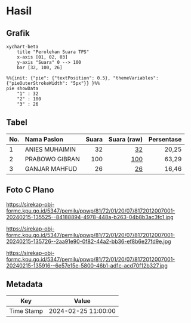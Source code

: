 # Hasil

## Grafik

```mermaid
xychart-beta
    title "Perolehan Suara TPS"
    x-axis [01, 02, 03]
    y-axis "Suara" 0 --> 100
    bar [32, 100, 26]
```

```mermaid
%%{init: {"pie": {"textPosition": 0.5}, "themeVariables": {"pieOuterStrokeWidth": "5px"}} }%%
pie showData
    "1" : 32
    "2" : 100
    "3" : 26
```

## Tabel

| No. | Nama Paslon    | Suara | Suara (raw) | Persentase |
|:--- |:-------------- | -----:| -----------:| ----------:|
| 1   | ANIES MUHAIMIN | 32    | [32][p-1]   | 20,25      |
| 2   | PRABOWO GIBRAN | 100   | [100][p-2]  | 63,29      |
| 3   | GANJAR MAHFUD  | 26    | [26][p-3]   | 16,46      |


[p-1]: https://github.com/gigit-pemilu/pemilu-2024-81-maluku/blob/main/pilpres/hitung-suara/sub/81-maluku/sub/72-kota-tual/sub/01-pulau-dullah-utara/sub/2007-ohoitel/sub/001-tps/sub/paslon-1.txt
[p-2]: https://github.com/gigit-pemilu/pemilu-2024-81-maluku/blob/main/pilpres/hitung-suara/sub/81-maluku/sub/72-kota-tual/sub/01-pulau-dullah-utara/sub/2007-ohoitel/sub/001-tps/sub/paslon-2.txt
[p-3]: https://github.com/gigit-pemilu/pemilu-2024-81-maluku/blob/main/pilpres/hitung-suara/sub/81-maluku/sub/72-kota-tual/sub/01-pulau-dullah-utara/sub/2007-ohoitel/sub/001-tps/sub/paslon-3.txt

## Foto C Plano

https://sirekap-obj-formc.kpu.go.id/5347/pemilu/ppwp/81/72/01/20/07/8172012007001-20240215-135525--84188894-4978-448a-b263-04b8b3ac3fc1.jpg

https://sirekap-obj-formc.kpu.go.id/5347/pemilu/ppwp/81/72/01/20/07/8172012007001-20240215-135726--2aa91e90-0f82-44a2-bb36-ef8b6e27fd9e.jpg

https://sirekap-obj-formc.kpu.go.id/5347/pemilu/ppwp/81/72/01/20/07/8172012007001-20240215-135916--6e57e15e-5800-46b1-ad1c-acd70f12b327.jpg


## Metadata

| Key        | Value               |
| ---------- | ------------------- |
| Time Stamp | 2024-02-25 11:00:00 |



